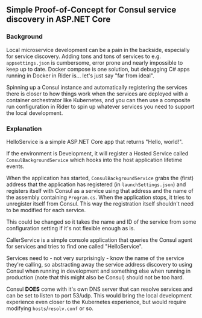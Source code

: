 ## Simple Proof-of-Concept for Consul service discovery in ASP.NET Core

### Background

Local microservice development can be a pain in the backside, especially for service discovery. Adding tons and tons of services to e.g. `appsettings.json` is cumbersome, error prone and nearly impossible to keep up to date. Docker compose is one solution, but debugging C# apps running in Docker in Rider is... let's just say "far from ideal".

Spinning up a Consul instance and automatically registering the services there is closer to how things work when the services are deployed with a container orchestrator like Kubernetes, and you can then use a composite run configuration in Rider to spin up whatever services you need to support the local development.

### Explanation

HelloService is a simple ASP.NET Core app that returns "Hello, world!".

If the environment is Development, it will register a Hosted Service called `ConsulBackgroundService` which hooks into the host application lifetime events. 

When the application has started, `ConsulBackgroundService` grabs the (first) address that the application has registered (in `launchSettings.json`) and registers itself with Consul as a service using that address and the name of the assembly containing `Program.cs`. When the application stops, it tries to unregister itself from Consul. This way the registration itself shouldn't need to be modified for each service.

This could be changed so it takes the name and ID of the service from some configuration setting if it's not flexible enough as is.

CallerService is a simple console application that queries the Consul agent for services and tries to find one called "HelloService".

Services need to - not very surprisingly - know the name of the service they're calling, so abstracting away the service address discovery to using Consul when running in development and something else when running in production (note that this might also be Consul) should not be too hard.

Consul **DOES** come with it's own DNS server that can resolve services and can be set to listen to port 53/udp. This would bring the local development experience even closer to the Kubernetes experience, but would require modifying `hosts`/`resolv.conf` or so.